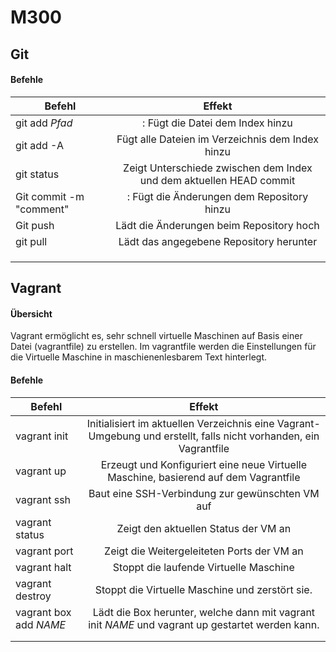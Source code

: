 M300
====

## Git

#### Befehle

| Befehl                       | Effekt                         |
| ---------------------------- |:------------------------------:|
| git add *Pfad* |: Fügt die Datei dem Index hinzu |
| git add -A | Fügt alle Dateien im Verzeichnis dem Index hinzu |
| git status   | Zeigt Unterschiede zwischen dem Index und dem aktuellen HEAD commit |
| Git commit -m "comment"   |: Fügt die Änderungen dem Repository hinzu |
| Git push  | Lädt die Änderungen beim Repository hoch  |
|  git pull  | Lädt das angegebene Repository herunter |
|    | |
|    | |
|    | |


## Vagrant

#### Übersicht

Vagrant ermöglicht es, sehr schnell virtuelle Maschinen auf Basis einer Datei (vagrantfile) zu erstellen. Im vagrantfile werden die Einstellungen für die Virtuelle Maschine in maschienenlesbarem Text hinterlegt.


#### Befehle

| Befehl                       | Effekt                         |
| ---------------------------- |:------------------------------:|
| vagrant init | Initialisiert im aktuellen Verzeichnis eine Vagrant-Umgebung und erstellt, falls nicht vorhanden, ein Vagrantfile |
| vagrant up | Erzeugt und Konfiguriert eine neue Virtuelle Maschine, basierend auf dem Vagrantfile |
| vagrant ssh | Baut eine SSH-Verbindung zur gewünschten VM auf |
| vagrant status | Zeigt den aktuellen Status der VM an |
| vagrant port | Zeigt die Weitergeleiteten Ports der VM an |
| vagrant halt | Stoppt die laufende Virtuelle Maschine |
| vagrant destroy | Stoppt die Virtuelle Maschine und zerstört sie. |
| vagrant box add *NAME* | Lädt die Box herunter, welche dann mit vagrant init *NAME* und vagrant up gestartet werden kann. |
|  |  |
|  |  |